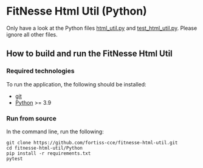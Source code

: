 # FitNesse Html Util (Python)

Only have a look at the Python files [html_util.py](./fitnesse/html_util.py) and [test_html_util.py](./tests/test_html_util.py).
Please ignore all other files.

## How to build and run the FitNesse Html Util

### Required technologies

To run the application, the following should be installed:

* [git](https://git-scm.com/downloads)
* [Python](https://www.python.org/downloads/) >= 3.9

### Run from source

In the command line, run the following:

```shell
git clone https://github.com/fortiss-cce/fitnesse-html-util.git
cd fitnesse-html-util/Python
pip install -r requirements.txt
pytest
```